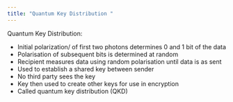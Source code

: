```yaml
---
title: "Quantum Key Distribution "
--- 
```


Quantum Key Distribution:
- Initial polarization/ of first two photons determines 0 and 1 bit of the data
- Polarisation of subsequent bits is determined at random
- Recipient measures data using random polarisation until data is as sent
- Used to establish a shared key between sender
- No third party sees the key
- Key then used to create other keys for use in encryption
- Called quantum key distribution (QKD)